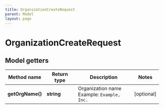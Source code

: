 ```yaml
---
title: OrganizationCreateRequest
parent: Model
layout: page
---
```


# OrganizationCreateRequest

## Model getters

Method name | Return type | Description | Notes
------------ | ------------- | ------------- | -------------
**getOrgName()** | **string** | Organization name <br>Example: `Example, Inc.` | [optional]


